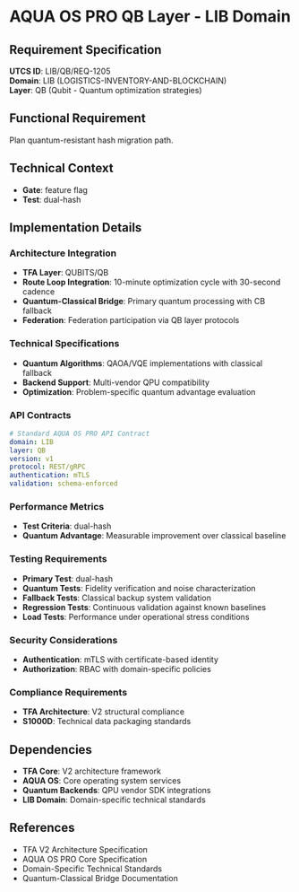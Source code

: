 # AQUA OS PRO QB Layer - LIB Domain

## Requirement Specification

**UTCS ID**: LIB/QB/REQ-1205  
**Domain**: LIB (LOGISTICS-INVENTORY-AND-BLOCKCHAIN)  
**Layer**: QB (Qubit - Quantum optimization strategies)  

## Functional Requirement

Plan quantum-resistant hash migration path.

## Technical Context

- **Gate**: feature flag
- **Test**: dual-hash


## Implementation Details

### Architecture Integration
- **TFA Layer**: QUBITS/QB
- **Route Loop Integration**: 10-minute optimization cycle with 30-second cadence
- **Quantum-Classical Bridge**: Primary quantum processing with CB fallback
- **Federation**: Federation participation via QB layer protocols

### Technical Specifications

- **Quantum Algorithms**: QAOA/VQE implementations with classical fallback
- **Backend Support**: Multi-vendor QPU compatibility
- **Optimization**: Problem-specific quantum advantage evaluation

### API Contracts


```yaml
# Standard AQUA OS PRO API Contract
domain: LIB
layer: QB
version: v1
protocol: REST/gRPC
authentication: mTLS
validation: schema-enforced
```

### Performance Metrics

- **Test Criteria**: dual-hash
- **Quantum Advantage**: Measurable improvement over classical baseline

### Testing Requirements

- **Primary Test**: dual-hash
- **Quantum Tests**: Fidelity verification and noise characterization
- **Fallback Tests**: Classical backup system validation
- **Regression Tests**: Continuous validation against known baselines
- **Load Tests**: Performance under operational stress conditions

### Security Considerations

- **Authentication**: mTLS with certificate-based identity
- **Authorization**: RBAC with domain-specific policies

### Compliance Requirements

- **TFA Architecture**: V2 structural compliance
- **S1000D**: Technical data packaging standards

## Dependencies

- **TFA Core**: V2 architecture framework
- **AQUA OS**: Core operating system services
- **Quantum Backends**: QPU vendor SDK integrations
- **LIB Domain**: Domain-specific technical standards

## References

- TFA V2 Architecture Specification
- AQUA OS PRO Core Specification
- Domain-Specific Technical Standards
- Quantum-Classical Bridge Documentation
